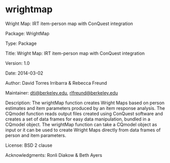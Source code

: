 wrightmap
=========

Wright Map: IRT item-person map with ConQuest integration

Package: WrightMap

Type: Package

Title: Wright Map: IRT item-person map with ConQuest integration

Version: 1.0

Date: 2014-03-02

Author: David Torres Irribarra & Rebecca Freund

Maintainer: dti@berkeley.edu, rlfreund@berkeley.edu

Description: The wrightMap function creates Wright Maps based on person estimates and item parameters produced by an item response analysis. The CQmodel function reads output files created using ConQuest software and creates a set of data frames for easy data manipulation, bundled in a CQmodel object. The wrightMap function can take a CQmodel object as input or it can be used to create Wright Maps directly from data frames of person and item parameters.

License: BSD 2 clause

Acknowledgments: Ronli Diakow & Beth Ayers
